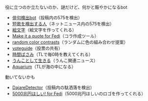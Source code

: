役に立つのか立たないのか、謎だけど、何かと賑やかになるbot

* [俳句検出bot](https://social.timespiral.co.jp/users/find575)（投稿内の575を検出）
* [短歌を検出する人](https://mastodon.crazynewworld.net/users/tanka)（ネットニュース内の575を検出）
* [絵文字](https://don.nzws.me/users/emoji)（絵文字を作ってくれる）
* [Make it a quote for Fedi](https://misskey.io/@makeitquote)（コラ作成ツール）
* [random color contrasts](https://botsin.space/users/randomColorContrasts)（ランダムに色の組み合わせ提案）
* [voteguide](https://notestock.osa-p.net/users/voteguide)（投票の共有）
* [時間ばさみ](https://mstdn.jp/users/time_scissors_bot)（TLで毎0時を教えてくれる）
* [うんことして生きる](https://mastodon.crazynewworld.net/users/unko)（うんこ関連ニュース）
* [Aquarium](https://botsin.space/@aquarium)（TLが海の中になる）

動いてないかも
* [DajareDetector](https://social.timespiral.co.jp/users/DajareDetector)（投稿内の駄洒落を検出）
* [5000兆円ほしい! for Fedi](https://misskey.io/@5c)（5000兆円ほしいのロゴを作ってくれる）
